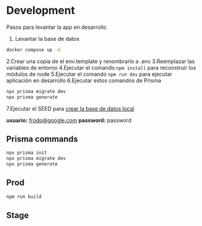 # Development

Pasos para levantar la app en desarrollo

1. Levantar la base de datos

```bash
docker compose up -d
```

2.Crear una copia de el env.template y renombrarlo a .env
3.Reemplazar las variables de entorno
4.Ejecutar el comando `npm install` para reconstruir los módulos de node
5.Ejecutar el comando `npm run dev` para ejecutar aplicación en desarrollo
6.Ejecutar estos comandos de Prisma

```bash
npx prisma migrate dev
npx prisma generate
```

7.Ejecutar el SEED para [crear la base de datos local](localhost:3000/api/seed)

**usuario:** <frodo@google.com>
**password:** password

## Prisma commands

```bash
npx prisma init
npx prisma migrate dev
npx prisma generate

```

## Prod

```bash
npm run build
```

## Stage
